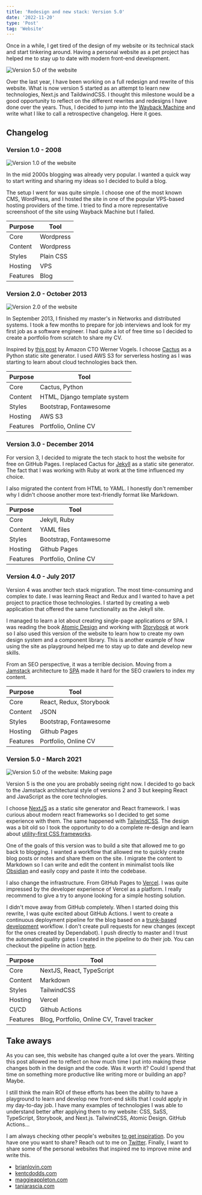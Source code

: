 ```yaml
---
title: 'Redesign and new stack: Version 5.0'
date: '2022-11-20'
type: 'Post'
tag: 'Website'
---
```


Once in a while, I get tired of the design of my
website or its technical stack and start tinkering around. Having a personal website as a pet project has helped me to stay up to date with modern front-end development.

![Version 5.0 of the website](/images/posts/website-version-5-framed.png 'Version 5.0 of the website')

Over the last year, I have been working on a full redesign and rewrite of this website. What is now version 5 started as an attempt to learn new technologies, Next.js and TaildwindCSS. I thought this milestone would be a good opportunity to reflect on the different rewrites and redesigns I have done over the years. Thus, I decided to jump into the [Wayback Machine](https://web.archive.org/) and write what I like to call a retrospective changelog. Here it goes.

## Changelog

### Version 1.0 - 2008

![Version 1.0 of the website](/images/posts/website-version-1-framed.png 'Version 1.0 of the website')

In the mid 2000s blogging was already very popular. I wanted a quick way to start writing and sharing my ideas so I decided to build a blog.

The setup I went for was quite simple. I choose one of the most known CMS, WordPress, and I hosted the site in one of the popular VPS-based hosting providers of the time. I tried to find a more representative screenshoot of the site using Wayback Machine but I failed.

| Purpose  | Tool      |
| -------- | --------- |
| Core     | Wordpress |
| Content  | Wordpress |
| Styles   | Plain CSS |
| Hosting  | VPS       |
| Features | Blog      |

### Version 2.0 - October 2013

![Version 2.0 of the website](/images/posts/website-version-2-framed.png 'Version 2.0 of the website')

In September 2013, I finished my master's in Networks and distributed systems. I took a few months to prepare for job interviews and look for my first job as a software engineer. I had quite a lot of free time so I decided to create a portfolio from scratch to share my CV.

Inspired by [this post](https://www.allthingsdistributed.com/2011/08/jekyll-amazon-s3.html) by Amazon CTO Werner Vogels. I choose [Cactus](https://jamstack.org/generators/cactus/) as a Python static site generator. I used AWS S3 for serverless hosting as I was starting to learn about cloud technologies back then.

| Purpose  | Tool                         |
| -------- | ---------------------------- |
| Core     | Cactus, Python               |
| Content  | HTML, Django template system |
| Styles   | Bootstrap, Fontawesome       |
| Hosting  | AWS S3                       |
| Features | Portfolio, Online CV         |

### Version 3.0 - December 2014

For version 3, I decided to migrate the tech stack to host the website for free on GitHub Pages. I replaced Cactus for [Jekyll](https://jamstack.org/generators/jekyll/) as a static site generator. The fact that I was working with Ruby at work at the time influenced my choice.

I also migrated the content from HTML to YAML. I honestly don't remember why I didn't choose another more text-friendly format like Markdown.

| Purpose  | Tool                   |
| -------- | ---------------------- |
| Core     | Jekyll, Ruby           |
| Content  | YAML files             |
| Styles   | Bootstrap, Fontawesome |
| Hosting  | Github Pages           |
| Features | Portfolio, Online CV   |

### Version 4.0 - July 2017

Version 4 was another tech stack migration. The most time-consuming and complex to date. I was learning React and Redux and I wanted to have a pet project to practice those technologies. I started by creating a web application that offered the same functionality as the Jekyll site.

I managed to learn a lot about creating single-page applications or SPA. I was reading the book [Atomic Design](https://www.goodreads.com/en/book/show/35496817) and working with [Storybook](https://storybook.js.org/) at work so I also used this version of the website to learn how to create my own design system and a component library. This is another example of how using the site as playground helped me to stay up to date and develop new skills.

From an SEO perspective, it was a terrible decision. Moving from a [Jamstack](https://jamstack.org/) architecture to [SPA](https://developer.mozilla.org/en-US/docs/Glossary/SPA) made it hard for the SEO crawlers to index my content.

| Purpose  | Tool                    |
| -------- | ----------------------- |
| Core     | React, Redux, Storybook |
| Content  | JSON                    |
| Styles   | Bootstrap, Fontawesome  |
| Hosting  | Github Pages            |
| Features | Portfolio, Online CV    |

### Version 5.0 - March 2021

![Version 5.0 of the website: Making page](/images/posts/website-version-5-about-framed.png 'Version 5.0 of the website: Making page')

Version 5 is the one you are probably seeing right now. I decided to go back to the Jamstack architectural style of versions 2 and 3 but keeping React and JavaScript as the core technologies.

I choose [NextJS](https://jamstack.org/generators/next/) as a static site generator and React framework. I was curious about modern react frameworks so I decided to get some experience with them. The same happened with [TailwindCSS](https://tailwindcss.com/). The design was a bit old so I took the opportunity to do a complete re-design and learn about [utility-first CSS frameworks](https://medium.com/@sascha.wolff/utility-first-css-ridiculously-fast-front-end-development-for-almost-every-design-503130d8fefc).

One of the goals of this version was to build a site that allowed me to go back to blogging. I wanted a workflow that allowed me to quickly create blog posts or notes and share them on the site. I migrate the content to Markdown so I can write and edit the content in minimalist tools like [Obsidian](https://obsidian.md/) and easily copy and paste it into the codebase.

I also change the infrastructure. From GitHub Pages to [Vercel](https://vercel.com/). I was quite impressed by the developer experience of Vercel as a platform. I
really recommend to give a try to anyone looking for a simple hosting solution.

I didn't move away from GitHub completely. When I started doing this rewrite, I was quite excited about GitHub Actions. I went to create a continuous deployment pipeline for the blog based on a [trunk-based development](https://www.atlassian.com/continuous-delivery/continuous-integration/trunk-based-development) workflow. I don't create pull requests for new changes (except for the ones created by Dependabot). I push directly to master and I trust the automated quality gates I created in the pipeline to do their job. You can checkout the pipeline in action [here](https://github.com/portovep/pabloporto.me/actions/runs/3392341840).

| Purpose  | Tool                                       |
| -------- | ------------------------------------------ |
| Core     | NextJS, React, TypeScript                  |
| Content  | Markdown                                   |
| Styles   | TailwindCSS                                |
| Hosting  | Vercel                                     |
| CI/CD    | Github Actions                             |
| Features | Blog, Portfolio, Online CV, Travel tracker |

## Take aways

As you can see, this website has changed quite a lot over the years. Writing this post allowed me to reflect on how much time I put into making these changes both in the design and the code. Was it worth it? Could I spend that time on something more productive like writing more or building an app? Maybe.

I still think the main ROI of these efforts has been the ability to have a playground to learn and develop new front-end skills that I could apply in my day-to-day job. I have many examples of technologies I was able to understand better after applying them to my website: CSS, SaSS, TypeScript, Storybook, and Next.js. TailwindCSS, Atomic Design. GitHub Actions...

I am always checking other people's websites [to get inspiration](https://austinkleon.com/steal/). Do you have one you want to share? Reach out to me on [Twitter](https://twitter.com/portovep). Finally, I want to share some of the personal websites that inspired me to improve mine and write this.

- [brianlovin.com](https://brianlovin.com/writing/how-my-website-works?utm_source=pocket_reader)
- [kentcdodds.com](https://kentcdodds.com/blog/how-i-built-a-modern-website-in-2021)
- [maggieappleton.com](https://maggieappleton.com/garden-history?utm_source=pocket_reader)
- [taniarascia.com](https://www.taniarascia.com/redesign-version-6/)
